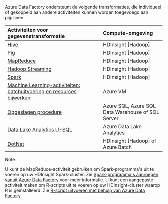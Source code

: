 Azure Data Factory ondersteunt de volgende transformaties, die individueel of gekoppeld aan andere activiteiten kunnen worden toegevoegd aan pijplijnen.

| Activiteiten voor gegevenstransformatie | Compute-omgeving |
|:--- |:--- |
| [Hive](../articles/data-factory/data-factory-hive-activity.md) |HDInsight [Hadoop] |
| [Pig](../articles/data-factory/data-factory-pig-activity.md) |HDInsight [Hadoop] |
| [MapReduce](../articles/data-factory/data-factory-map-reduce.md) |HDInsight [Hadoop] |
| [Hadoop Streaming](../articles/data-factory/data-factory-hadoop-streaming-activity.md) |HDInsight [Hadoop] |
| [Spark](../articles/data-factory/data-factory-spark.md) | HDInsight [Hadoop] |
| [Machine Learning-activiteiten: batchuitvoering en resources bijwerken](../articles/data-factory/data-factory-azure-ml-batch-execution-activity.md) |Azure VM |
| [Opgeslagen procedure](../articles/data-factory/data-factory-stored-proc-activity.md) |Azure SQL, Azure SQL Data Warehouse of SQL Server |
| [Data Lake Analytics U-SQL](../articles/data-factory/data-factory-usql-activity.md) |Azure Data Lake Analytics |
| [DotNet](../articles/data-factory/data-factory-use-custom-activities.md) |HDInsight [Hadoop] of Azure Batch |

> [!NOTE]
> U kunt de MapReduce-activiteit gebruiken om Spark-programma's uit te voeren op uw HDInsight Spark-cluster. Zie [Spark-programma's aanroepen vanuit Azure Data Factory](../articles/data-factory/data-factory-spark.md) voor meer informatie.
> U kunt een aangepaste activiteit maken om R-scripts uit te voeren op uw HDInsight-cluster waarop R is geïnstalleerd. Zie [R-script uitvoeren met behulp van Azure Data Factory](https://github.com/Azure/Azure-DataFactory/tree/master/Samples/RunRScriptUsingADFSample).
> 
> 


